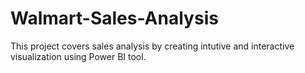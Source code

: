 # Walmart-Sales-Analysis

This project covers sales analysis by creating intutive and interactive visualization using Power BI tool. 
